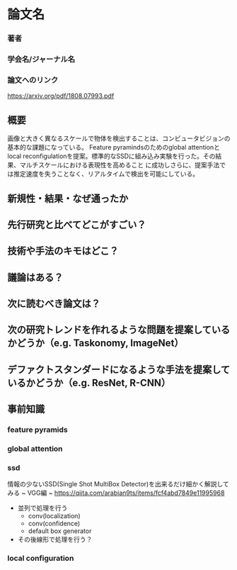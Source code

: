 # 論文名
### 著者
### 学会名/ジャーナル名
### 論文へのリンク
https://arxiv.org/pdf/1808.07993.pdf

## 概要
画像と大きく異なるスケールで物体を検出することは、コンピュータビジョンの基本的な課題になっている。
Feature pyramindsのためのglobal attentionとlocal reconfigulationを提案。標準的なSSDに組み込み実験を行った。その結果、マルチスケールにおける表現性を高めること
に成功しさらに、提案手法では推定速度を失うことなく、リアルタイムで検出を可能にしている。
## 新規性・結果・なぜ通ったか
## 先行研究と比べてどこがすごい？
## 技術や手法のキモはどこ？
## 議論はある？
## 次に読むべき論文は？

## 次の研究トレンドを作れるような問題を提案しているかどうか（e.g. Taskonomy, ImageNet）
## デファクトスタンダードになるような手法を提案しているかどうか（e.g. ResNet, R-CNN）

## 事前知識
### feature pyramids
### global attention
### ssd
情報の少ないSSD(Single Shot MultiBox Detector)を出来るだけ細かく解説してみる ~ VGG編 ~
https://qiita.com/arabian9ts/items/fcf4abd7849e11995968

- 並列で処理を行う
  - conv(localization)
  - conv(confidence)
  - default box generator
- その後線形で処理を行う？
### local configuration
